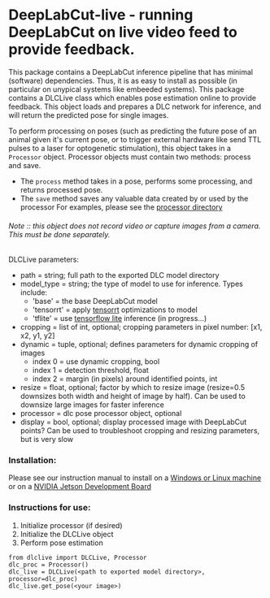 # DeepLabCut-live - running DeepLabCut on live video feed to provide feedback.

This package contains a DeepLabCut inference pipeline that has minimal (software) dependencies. Thus, it is as easy to install as possible (in particular on unypical systems like embeeded systems). This package contains a DLCLive class which enables pose estimation online to provide feedback. This object loads and prepares a DLC network for inference, and will return the predicted pose for single images.

To perform processing on poses (such as predicting the future pose of an animal given it's current pose, or to trigger external hardware like send TTL pulses to a laser for optogenetic stimulation), this object takes in a `Processor` object. Processor objects must contain two methods: process and save.
- The `process` method takes in a pose, performs some processing, and returns processed pose.
- The `save` method saves any valuable data created by or used by the processor
For examples, please see the [processor directory](processor)

###### Note :: this object does not record video or capture images from a camera. This must be done separately.

DLCLive parameters:
  - path = string; full path to the exported DLC model directory
  - model_type = string; the type of model to use for inference. Types include:
    - 'base' = the base DeepLabCut model
    - 'tensorrt' = apply [tensorrt](https://developer.nvidia.com/tensorrt) optimizations to model
    - 'tflite' = use [tensorflow lite](https://www.tensorflow.org/lite) inference (in progress...)
  - cropping = list of int, optional; cropping parameters in pixel number: [x1, x2, y1, y2]
  - dynamic = tuple, optional; defines parameters for dynamic cropping of images
    - index 0 = use dynamic cropping, bool
    - index 1 = detection threshold, float
    - index 2 = margin (in pixels) around identified points, int
  - resize = float, optional; factor by which to resize image (resize=0.5 downsizes both width and height of image by half). Can be used to downsize large images for faster inference
  - processor = dlc pose processor object, optional
  - display = bool, optional; display processed image with DeepLabCut points? Can be used to troubleshoot cropping and resizing parameters, but is very slow


### Installation:

Please see our instruction manual to install on a [Windows or Linux machine](docs/install_desktop.md) or on a [NVIDIA Jetson Development Board](docs/install_jetson.md)


### Instructions for use:

1. Initialize processor (if desired)
2. Initialize the DLCLive object
3. Perform pose estimation

```
from dlclive import DLCLive, Processor
dlc_proc = Processor()
dlc_live = DLCLive(<path to exported model directory>, processor=dlc_proc)
dlc_live.get_pose(<your image>)
```
